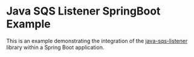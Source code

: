 # Java SQS Listener SpringBoot Example

This is an example demonstrating the integration of the [java-sqs-listener](https://github.com/codebodhi/java-sqs-listener.git) library within a Spring Boot application. 
